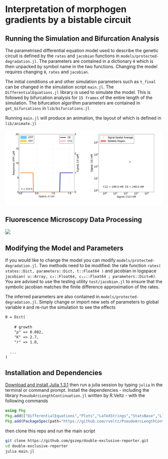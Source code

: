 # Interpretation of morphogen gradients by a bistable circuit

## Running the Simulation and Bifurcation Analysis
The parametrised differential equation model used to describe the genetic circuit is defined by the `rates` and `jacobian` functions in `models/protected-degradation.jl`. The parameters are contained in a dictionary `θ` which is then unpacked by symbol name in the two functions. Changing the model requires changing `θ`, `rates` and `jacobian`.

The initial conditions `u0` and other simulation parameters such as `t_final` can be changed in the simulation script `main.jl`. The `DifferentialEquations.jl` library is used to simulate the model. This is followed by bifurcation analysis for `15 frames` of the entire length of the simulation. The bifurcation algorithm parameters are contained in `get_bifurcations` in `lib/bifurcations.jl`

Running `main.jl` will produce an animation, the layout of which is defined in `lib/animate.jl`

![](_simulation.gif)

## Fluorescence Microscopy Data Processing
![](_kymographs.gif)

## Modifying the Model and Parameters
If you would like to change the model you can modify `models/protected-degradation.jl`. Two methods need to be modified: the rate function `rates( states::Dict, parameters::Dict, t::Float64 )` and jacobian in logspace `jacobian( u::Array, c₆::Float64, c₁₂::Float64 ; parameters::Dict=θ)`. You are advised to use the testing utility `test/jacobian.jl` to ensure that the symbolic jacobian matches the finite difference approximation of the rates.

The inferred parameters are also contained in `models/protected-degradation.jl`. Simply change or import new sets of parameters to global variable `θ` and re-run the simulation to see the effects

```
θ = Dict(

	# growth
	"ρ" => 0.002,
	"K" => 2.7,
	"r" => 1.0,
  
  ...
)
```

## Installation and Dependencies
[Download and install Julia 1.3.1](https://julialang.org) then run a julia session by typing `julia` in the terminal or command prompt. Install the dependencies - including the library `PseudoArcLengthContinuation.jl` written by R.Veltz - with the following commands
```julia
using Pkg
Pkg.add(["DifferentialEquations","Plots","LaTeXStrings","StatsBase","LinearAlgebra","Parameters"])
Pkg.add(PackageSpec(path="https://github.com/rveltz/PseudoArcLengthContinuation.jl"))
```
then clone this repo and run the main script
```bash
git clone https://github.com/gszep/double-exclusive-reporter.git
cd double-exclusive-reporter
julia main.jl
```
